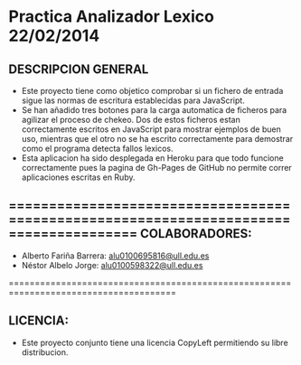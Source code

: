 Practica Analizador Lexico 22/02/2014
======================================================================================

DESCRIPCION GENERAL
-------------------
- Este proyecto tiene como objetico comprobar si un fichero de entrada sigue las normas de 
  escritura establecidas para JavaScript.
- Se han añadido tres botones para la carga automatica de ficheros para agilizar el proceso
  de chekeo. Dos de estos ficheros estan correctamente escritos en JavaScript para mostrar 
  ejemplos de buen uso, mientras que el otro no se ha escrito correctamente para demostrar 
  como el programa detecta fallos lexicos.
- Esta aplicacion ha sido desplegada en Heroku para que todo funcione correctamente pues la 
  pagina de Gh-Pages de GitHub no permite correr aplicaciones escritas en Ruby.


======================================================================================
COLABORADORES:
--------------

- Alberto Fariña Barrera: alu0100695816@ull.edu.es
- Néstor Albelo Jorge:    alu0100598322@ull.edu.es

======================================================================================

LICENCIA:
---------

- Este proyecto conjunto tiene una licencia CopyLeft permitiendo su libre distribucion.
